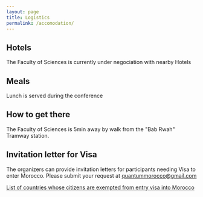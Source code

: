 ```yaml
---
layout: page
title: Logistics
permalink: /accomodation/
---
```

## Hotels
The Faculty of Sciences is currently under negociation with nearby Hotels

## Meals
Lunch is served during the conference

## How to get there
The Faculty of Sciences is 5min away by walk from the "Bab Rwah" Tramway station.

## Invitation letter for Visa
The organizers can provide invitation letters for participants needing Visa to enter Morocco. Please submit your request at quantummorocco@gmail.com

[List of countries whose citizens are exempted from entry visa into Morocco](https://www.consulat.ma/en/list-countries-agreements-signed-morocco-abolition-visas-official-passports) 
